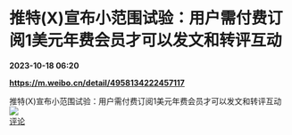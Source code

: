 # 推特(X)宣布小范围试验：用户需付费订阅1美元年费会员才可以发文和转评互动

**2023-10-18 06:20**

**https://m.weibo.cn/detail/4958134222457117**

推特(X)宣布小范围试验：用户需付费订阅1美元年费会员才可以发文和转评互动  
![](https://img3.chouti.com/CHOUTI_231018_8D1DC44BAD574F009A0BC38482A7132F.jpg)  
[评论](https://m.chouti.com/link/40324436)